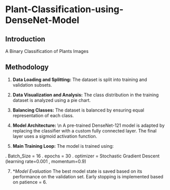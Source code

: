 # Plant-Classification-using-DenseNet-Model
 
## Introduction
A Binary Classification of Plants Images



## Methodology

1. **Data Loading and Splitting:**
   The dataset is split into training and validation subsets.

2. **Data Visualization and Analysis:**
   The class distribution in the training dataset is analyzed using a pie chart.

3. **Balancing Classes:**
   The dataset is balanced by ensuring equal representation of each class.

4. **Model Architecture:** \n
A pre-trained DenseNet-121 model is adapted by replacing the classifier with a custom fully connected layer.
The final layer uses a sigmoid activation function.

5. **Main Training Loop:**
The model is trained using:

. Batch_Size = 16
. epochs = 30
. optimizer = Stochastic Gradient Descent (learning rate=0.001 , momentum=0.9)


7. **Model Evaluation*
The best model state is saved based on its performance on the validation set.
Early stopping is implemented based on patience = 6.

